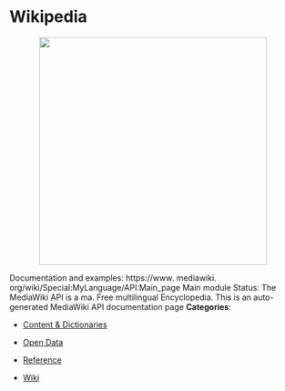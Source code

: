 # Wikipedia

<p align="center">
    <img width="400" src="https://raw.githubusercontent.com/awesome-apis/awesome-apis/apis/wikipedia/logo_256x256.png" />
</p>


Documentation and examples: https://www. mediawiki. org/wiki/Special:MyLanguage/API:Main_page Main module Status: The MediaWiki API is a ma. Free multilingual Encyclopedia. This is an auto-generated MediaWiki API documentation page
**Categories**:

- [Content & Dictionaries](https://github/awesome-apis/awesome-apis#content-and-dictionaries)

- [Open Data](https://github/awesome-apis/awesome-apis#open-data)

- [Reference](https://github/awesome-apis/awesome-apis#reference)

- [Wiki](https://github/awesome-apis/awesome-apis#wiki)



